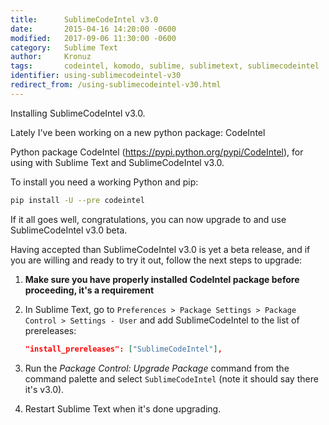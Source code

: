 ```yaml
---
title:      SublimeCodeIntel v3.0
date:       2015-04-16 14:20:00 -0600
modified:   2017-09-06 11:30:00 -0600
category:   Sublime Text
author:     Kronuz
tags:       codeintel, komodo, sublime, sublimetext, sublimecodeintel
identifier: using-sublimecodeintel-v30
redirect_from: /using-sublimecodeintel-v30.html
---
```


Installing SublimeCodeIntel v3.0.

Lately I've been working on a new python package: CodeIntel

Python package CodeIntel (<https://pypi.python.org/pypi/CodeIntel>), for
using with Sublime Text and SublimeCodeIntel v3.0.

To install you need a working Python and pip:

```sh
pip install -U --pre codeintel
```

If it all goes well, congratulations, you can now upgrade to and use
SublimeCodeIntel v3.0 beta.

Having accepted than SublimeCodeIntel v3.0 is yet a beta release, and if
you are willing and ready to try it out, follow the next steps to
upgrade:

1.  **Make sure you have properly installed CodeIntel package before
    proceeding, it's a requirement**
2.  In Sublime Text, go to
    `Preferences > Package Settings > Package Control > Settings - User`
    and add SublimeCodeIntel to the list of prereleases:

    ```json
    "install_prereleases": ["SublimeCodeIntel"],
    ```

3.  Run the *Package Control: Upgrade Package* command from the command
    palette and select `SublimeCodeIntel` (note it should say there
    it's v3.0).
4.  Restart Sublime Text when it's done upgrading.

